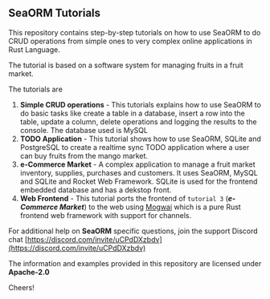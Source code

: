 ## SeaORM Tutorials

This repository contains step-by-step tutorials on how to use SeaORM to do CRUD operations from simple ones to very complex online applications in Rust Language.

The tutorial is based on a software system for managing fruits in a fruit market.

The tutorials are

1. **Simple CRUD operations** - This tutorials explains how to use SeaORM to do basic tasks like create a table in a database, insert a row into the table, update a column, delete operations and logging the results to the console. The database used is MySQL
2. **TODO Application** - This tutorial shows how to use SeaORM, SQLite and PostgreSQL to create a realtime sync TODO application where a user can buy fruits from the mango market.
3. **e-Commerce Market** - A complex application to manage a fruit market inventory, supplies, purchases and customers. It uses SeaORM, MySQL and SQLite and Rocket Web Framework. SQLite is used for the frontend embedded database and has a dekstop front.
4. **Web Frontend** - This tutorial ports the frontend of `tutorial 3` (***e-Commerce Market***) to the web using  [Mogwai](https://crates.io/crates/mogwai) which is a pure Rust frontend web framework with support for channels.

For additional help on **SeaORM** specific questions, join the support Discord chat [https://discord.com/invite/uCPdDXzbdv](https://discord.com/invite/uCPdDXzbdv)

The information and examples provided in this repository are licensed under **Apache-2.0**

Cheers!